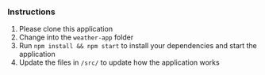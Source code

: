 ### Instructions

1. Please clone this application
2. Change into the `weather-app` folder
3. Run `npm install && npm start` to install your dependencies and start the application
4. Update the files in `/src/` to update how the application works
